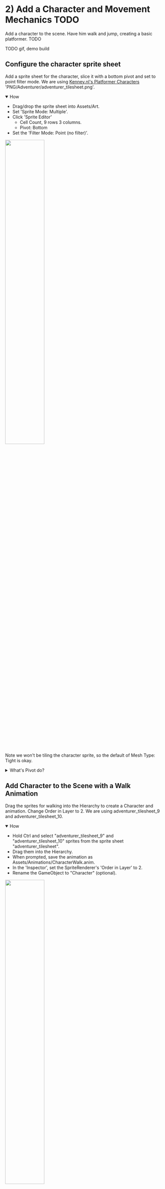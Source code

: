 


# 2) Add a Character and Movement Mechanics TODO

Add a character to the scene.  Have him walk and jump, creating a basic platformer. TODO

TODO gif, demo build

## Configure the character sprite sheet

Add a sprite sheet for the character, slice it with a bottom pivot and set to point filter mode.  We are using [Kenney.nl's Platformer Characters](http://kenney.nl/assets/platformer-characters-1) 'PNG/Adventurer/adventurer_tilesheet.png'.


<details open><summary>How</summary>

 - Drag/drop the sprite sheet into Assets/Art.
 - Set 'Sprite Mode: Multiple'.
 - Click 'Sprite Editor' 
   - Cell Count, 9 rows 3 columns.
   - Pivot: Bottom
 - Set the 'Filter Mode: Point (no filter)'.

<img src="http://i.imgur.com/BuIsVWD.png" width=50% />

Note we won't be tiling the character sprite, so the default of Mesh Type: Tight is okay.

</details>
<details><summary>What's Pivot do?</summary>

A pivot point is the main anchor point for the sprite.  By default, pivot points are the center of the sprite.  

For the character we are moving the pivot point to the bottom.  This allows us to position and rotate the character starting at the feet / the bottom of the sprite.  

Here's an example showing a character with a default 'Center' and one with the recommended 'Bottom' pivot.  They both have the same Y position.  Notice the the vertical position of each as well as how the rotation centers around the different pivot points:

<img src="http://i.imgur.com/AQY4FOT.gif" width=50% />

The pivot point you select is going to impact how we create animations and implement movement mechanics.  The significance of this topic should become more clear later in the tutorial.

</details>



## Add Character to the Scene with a Walk Animation

Drag the sprites for walking into the Hierarchy to create a Character and animation. Change Order in Layer to 2.  We are using adventurer_tilesheet_9 and adventurer_tilesheet_10.

<details open><summary>How</summary>

 - Hold Ctrl and select "adventurer_tilesheet_9" and "adventurer_tilesheet_10" sprites from the sprite sheet "adventurer_tilesheet".
 - Drag them into the Hierarchy.
 - When prompted, save the animation as Assets/Animations/CharacterWalk.anim.
 - In the 'Inspector', set the SpriteRenderer's 'Order in Layer' to 2.
 - Rename the GameObject to "Character" (optional).

<img src="http://i.imgur.com/k7bSlCp.gif" width=50% />
 

This simple process created:
 - The character's GameObject.
 - A SpriteRenderer component on the GameObject defaulting to the first selected sprite.
 - An Animation representing those 2 sprites changing over time.
 - An Animator Controller for the character with a default state for the Walk animation.
 - An Animator component on the GameObject configured for the Animator Controller just created.

Click Play to test - your character should be walking (in place)! 

<img src="http://i.imgur.com/2bkJdtS.gif" width=100px />

<hr></details>
<details><summary>What's the difference between Animation and Animator?</summary>

An animat**ion** is a collection of sprites on a timeline, creating an animated effect similiar to a flip book.  Animations can also include transform changes, fire events for scripts to react to, etc to create any number of effects.

An animat**or** controls which animations should be played at any given time.  An animator uses an animator controller which is a state machine used to select animations.

A state machine is a common pattern in development where logic is split across several states.  The state machine selects one primary state which owns the experience until the state machine transitions to another state.  Each animator state has an associated animation to play.  When you transition from one state to another, Unity switches from one animation to the next.  

We will be diving into more detail about animations and animators later in the tutorial.  

<hr></details>


## Add a rigidbody and CapsuleCollider2D

Add Rigidbody2D and CapsuleCollider2D components to the character to enable gravity.  Adjust the collider size as needed.

<details open><summary>How</summary>

 - Select the Character's GameObject.
 - In the 'Inspector', click 'Add Component' and select "Rigidbody2D".
 - Click 'Add Component' and select "CapsuleCollider2D".
 - Click 'Edit Collider' and adjust to fit the character.
   - Click and then hold Alt while adjusting the sides to pull both sides in evenly.

<img src="http://i.imgur.com/KFwBZeo.gif" width=100px />

Hit play and the character should now land on a platform... but may fall over:

<img src="http://i.imgur.com/T0fdwa1.gif" width=150px />

</details>

<details><summary>How do I know what size to make the collider?</summary>

The collider does not fit the character perfectly, and that's okay.  In order for the game to feel fair for the player we should lean in their favor.  When designing colliders for the character and enemies, we may prefer to make the colliders a little smaller than the sprite so that there are no collisions in game which may leave the player feeling cheated.

Because the character is constantly in motion, and its limbs are in different positions, the collider won't always fit the character. For that reason we use a collider focused around the body which works for the different character stances.

In addition to killing the character when he comes in contact with an enemy, the collider is used to keep the character on top of platforms.  For this reason it's important that the bottom of the collider aligns with the sprite's feet.

</details>
<details><summary>Why not use a collider that outlines the character?</summary>

Bottom line, it's not worth the trouble.  Unity does not provide good tools for more accurate collisions on animating sprites.  Implementing this requires a lot of considerations and may be difficult to debug.

Most of the time the collisions in the game would not have been any different if more detailed colliders were used.  Typically 2D games use an approach similiar to what this tutorial recommends. It creates a good game feel and the simplifications taken have become industry standard.

</details>




## Freeze rotation

Freeze the character's rotation so he does not fall over.

Note: The character will stand straight up even on slanted platforms.  This will be addressed below when we write the movement controllers for the character.

<details open><summary>How</summary>

 - Select the character.
 - In the Rigidbody2D component, expand 'Constraints'.
 - Check 'Freeze Rotation'.

<img src="http://i.imgur.com/uXxDSwD.png" width=128px />

</details>



## Move left/right

Create a script 'WalkMovement' to control the rigidbody and a script 'PlayerController' to feed user input to the WalkMovement component.

Note the character will always be looking right, even while walking left.  He can also walk off the screen and push the balls around.  

<details open><summary>How</summary>

 - Create a C# script "WalkMovement" under Assets/Code/Components/Movement.
 - Select the Character GameObject and add the WalkMovement component.
 - Paste in the following code:
 
```csharp
using UnityEngine;
using System;

/// <summary>
/// Controls the entity's walk movement.
/// 
/// Another component drives walk via desiredWalkDirection.
/// </summary>
[RequireComponent(typeof(Rigidbody2D))]
public class WalkMovement : MonoBehaviour
{
  /// <summary>
  /// Set by another component to inform this component 
  /// it should walk. Positive to walk right, negative to 
  /// walk left.  The magnitude is the walk speed.
  /// </summary>
  [NonSerialized]
  public float desiredWalkDirection;

  /// <summary>
  /// Used to control movement.
  /// </summary>
  /// <remarks>
  /// Cached here for performance.
  /// </remarks>
  Rigidbody2D myBody;
  
  /// <summary>
  /// A Unity event, called once before this GameObject
  /// is spawned in the world.
  /// </summary>
  protected void Awake()
  {
    myBody = GetComponent<Rigidbody2D>();

    Debug.Assert(myBody != null);
  }

  /// <summary>
  /// A Unity event, called every x ms of game time.
  /// 
  /// Adds velocity to the rigidbody to move it horizontally.
  /// </summary>
  /// <remarks>
  /// With this approach, forces may not be used to impact the 
  /// X on this entity.  E.g. if we wanted a fan which slowly 
  /// pushed characters to the left, the force added would be 
  /// lost here.  This matches the Unity example character asset 
  /// as enabling forces on both dimentions cause movement to 
  /// feel strange or leads to other experience problems which 
  /// quickly complicate the code (but possible of course, 
  /// just thing things through).
  /// </remarks>
  protected void FixedUpdate()
  {
    // Calculate the desired horizontal movement given 
    // the input desiredWalkDirection.
    float desiredXVelocity 
      = desiredWalkDirection * Time.fixedDeltaTime;

    // Any y velocity is preserved, this allows gravity
    // to continue working.
    myBody.velocity = new Vector2(desiredXVelocity, myBody.velocity.y);
  }
}
```

 - Create a C# script "PlayerController" under Assets/Code/Components/Movement.
 - Select the Character GameObject and add the PlayerController component.
 - Paste in the following code:

```csharp
using UnityEngine;

/// <summary>
/// Wires up user input, allowing the user to 
/// control the player in game with a keyboard.
/// </summary>
[RequireComponent(typeof(WalkMovement))]
public class PlayerController : MonoBehaviour
{
  /// <summary>
  /// A multiple to increase/decrease how quickly
  /// the object walks.
  /// </summary>
  [SerializeField]
  float walkSpeed = 100; 

  /// <summary>
  /// Used to cause the object to walk.
  /// </summary>
  /// <remarks>
  /// Cached here for performance.
  /// </remarks>
  WalkMovement walkMovement;

  /// <summary>
  /// A Unity event, called once before the GameObject
  /// is instantiated.
  /// </summary>
  protected void Awake()
  {
    walkMovement = GetComponent<WalkMovement>();
    Debug.Assert(walkMovement != null);
  }

  /// <summary>
  /// A Unity event, called every x ms of game time.
  /// 
  /// Consider moving.
  /// </summary>
  /// <remarks>
  /// Moving uses an input state, and therefore may be captured 
  /// on Update or FixedUpdate, we use FixedUpdate since physics 
  /// also runs on FixedUpdate, so trying to do this on update would
  /// require an extra cache (w/o benefit).
  /// </remarks>
  protected void FixedUpdate()
  {
    // Consider moving left/right based off keyboard input.
    walkMovement.desiredWalkDirection 
      = Input.GetAxis("Horizontal") * walkSpeed;
  }
}
```

The character should walk around, but there is clearly work to be done:

<img src="http://i.imgur.com/xOpivgJ.gif" />

</details>
<details><summary>What is an Input 'Axis' and how are they configured?</summary>

Unity offers several ways of detecting keyboard/mouse/controller input.  'Axis' is the recommended approach.  Each input Axis may be configured in the inspector:

 - Edit -> Project Settings -> Input.
 - In the 'Inspector', you will find a list of supported input types.

<img src="http://i.imgur.com/T2BJvBm.png" width=100px />

You can add, remove, rename, and configure the inputs for your game.  Inputs may also be reconfigured by the player at runtime.  For more information about the various options, see [Unity's description of the InputManager](https://docs.unity3d.com/Manual/class-InputManager.html).  We will be using the defaults for this tutorial.

</details>
<details><summary>Why FixedUpdate instead of Update?</summary>

Update occurs once per rendered frame.  FixedUpdate occurs at a regular interval, every x ms of game time.  FixedUpdate may run 0 or more times each frame.

FixedUpdate is preferred for mechanics which require some level of consistency or apply changes incrementally.  Physics in Unity are processed in FixedUpdated.  So when manipulating physics for the game such as we are here by changing velocity on the rigidbody, we do this on FixedUpdate to match Unity's expectatations. 


</details>
<details><summary>Why multiple by Time.fixedDeltaTime?</summary>

It's optional. Anytime you make a change which includes some speed, such as walking, we multiply by the time elapsed so motion is smooth even when the frame rate may not be.  While using FixedUpdate, the time passed between calls is always the same - so Time.fixedDeltaTime is essentially a constant.  

If speed is beinging processed in an Update, you must multiply by Time.deltaTime for a smooth experience.  While in FixedUpdate, you could opt to not use Time.fixedDeltaTime, however leaving it out may lead to some confusion as fields which are configured for FixedUpdate may have a different order of magnitude than fields configured for use in Update.

Additionaly you may choose to adjust the time interval between FixedUpdate calls while optimizing your game.  By consistently multiplying by the delta time, you can adjust the interval for FixedUpdate without changing the game play.

</details>
<details><summary>Why set velocity instead of using AddForce?</summary>

AddForce is a way of increasing a rigidbody's velocity instead of manipulating the velocity directly.

You could use AddForce instead.  Maybe give it a try and see how it feels.  Adding force instead of setting velocity will create a different game feel, in terms of how objects accelerate.

TODO more words.

</details>
<details><summary>Why not combine these into a single class?</summary>

As discussed in chapter 1, Unity encourages a component based solution.  This means that we attempt to make each component focused on a single mechanic for feature.  Doing so simplifies debugging and enables reuse.  For example, we will be creating another enemy type which will use the same WalkMovement component created for the character above.

</details>

## Create a pattern for death effects

Create a pattern to use instead of destroying GameObjects directly, allowing an opportunity for objects to animate on death.

<details open><summary>How</summary>

 - Create a C# script "DeathEffect" under Assets/Code/Components/Death.
 - Paste in the following code:

```csharp
using UnityEngine;

/// <summary>
/// Manages playing multiple effects, and destroying
/// the gameObject when they all complete.
/// 
/// Required if the GameObject has any DeathEffects.
/// </summary>
public class DeathEffectManager : MonoBehaviour
{
  /// <summary>
  /// Called when an object that may have a death effect
  /// should be destroyed.
  /// 
  /// If no DeathEffects are found, the gameObject is 
  /// destroyed immediatally.
  /// </summary>
  /// <param name="gameObject">
  /// The gameObject to destroy.
  /// </param>
  public static void PlayDeathEffectsThenDestroy(
    GameObject gameObject)
  {
    DeathEffectManager deathEffectManager 
      = gameObject.GetComponent<DeathEffectManager>();

    if(deathEffectManager == null)
    {
      // If there is no DeathEffectManager on 
      // this gameObject, Destroy it now.
      Destroy(gameObject);
      return;
    }

    // Start death sequence, which ends with 
    // destroying the gameObject.
    deathEffectManager.PlayDeathEffectsThenDestroy();
  }

  /// <summary>
  /// Initiated only by PlayDeathEffectsThenDestroy.
  /// 
  /// Plays any DeathEffects then destroys this GameObject.
  /// </summary>
  void PlayDeathEffectsThenDestroy()
  {
    DeathEffect[] deathEffectList
      = gameObject.GetComponentsInChildren<DeathEffect>();

    float maxTimeUntilObjectMayBeDestroyed = 0;
    for(int i = 0; i < deathEffectList.Length; i++)
    {
      DeathEffect deathEffect = deathEffectList[i];
      maxTimeUntilObjectMayBeDestroyed = Mathf.Max(
        maxTimeUntilObjectMayBeDestroyed,
        deathEffect.timeUntilObjectMayBeDestroyed);

      // Start each individual DeathEffect to run in parallel.
      deathEffect.PlayDeathEffects();
    }

    // Wait until the slowest DeathEffect completes then Destroy.
    Destroy(gameObject, maxTimeUntilObjectMayBeDestroyed);
  }
}
```

</details>

<details><summary>Why not just play effects OnDestroy()?</summary>

OnDestroy is called when an object is destroyed, but we only want the death effects to trigger in certain circumstances.  For example, when we quit back to the main menu, we do not want explosions spawning for GameObjects being destroyed while closing level 1.

This pattern was selected because:

 - It gives us easy control over when DeathEffects should be considered, vs promptly destroying the object.
 - It gracefully falls back to Destroy when there are no DeathEffects to play.
 - It allows for several separate DeathEffects to be combined, creating a new kind of effect.

As always, there are probably a thousand different ways you could achieve similar results.

</details>
<details><summary>Why is there a public method that 'should not be called directly'?</summary>

PlayDeathEffects() in the DeathEffect class has a public method with a comment saying it 'should not be called directly'.  So why is it public?

In order to support multiple DeathEffects and to be able to fallback gracefully when an object does not have a DeathEffect, we always initiate the effects from DeathEffectManager.  

Since DeathEffectManager is a class of its own, we would not be able to call a private or protected method in DeathEffect.

'internal' could be an option to consider, but typically when working in Unity you are working in a single project - therefore internal is effectively the same as public.

You might also consider using nested classes.  For simplicity in the tutorial, we're not using nested classes as they can be a bit confusing.  If you are familiar with this topic, briefly you could make DeathEffectsManager a class nested inside DeathEffect and then make PlayDeathEffects() private, and the rest pretty much works the same.

</details>




## Kill the player when he hits a ball

When the player comes in contact with a spiked ball, kill him!

<details open><summary>How</summary>

 - Create a C# script "LayerMaskExtensions" under Assets/Code/Utils.
 - Paste in the following code:

```csharp
using UnityEngine;

/// <summary>
/// Provides additional convenience methods for Unity's LayerMask.
/// </summary>
public static class LayerMaskExtensions
{
  /// <summary>
  /// Determines if the layer is part of this layerMask.
  /// </summary>
  /// <param name="mask">
  /// The layer mask defining which layers should be included.
  /// </param>
  /// <param name="layer">
  /// The layer to check against the mask.
  /// </param>
  /// <returns>
  /// True if the layer is part of the layerMask.
  /// </returns>
  /// <remarks>
  /// This method is used to wrap the bit logic below as 
  /// it's not an intuitive read.
  /// </remarks>
  public static bool Includes(
    this LayerMask mask,
    int layer)
  {
    return (mask.value & 1 << layer) > 0;
  }
}
```

 - Create a C# script "KillOnContactWith" under Assets/Code/Components/Death.
 - Select the Spike Ball prefab and add the KillOnContactWith component.
 - Paste in the following code:

```csharp
using UnityEngine;

/// <summary>
/// Kills anything which collides with this GameObject
/// if the thing that hit us is included in the provided LayerMask.
/// </summary>
[RequireComponent(typeof(Collider2D))]
public class KillOnContactWith : MonoBehaviour
{
  /// <summary>
  /// Defines which layers will be killed on contact.
  /// </summary>
  [SerializeField]
  LayerMask layersToKill;

  /// <summary>
  /// A Unity event called anytime an object hits 
  /// this GameObject's collider.
  /// 
  /// Consider killing the thing we touched.
  /// </summary>
  /// <param name="collision">
  /// The thing we touched.
  /// </param>
  protected void OnCollisionEnter2D(
    Collision2D collision)
  {
    ConsiderKilling(collision.gameObject);
  }

  /// <summary>
  /// Checks if we should kill the object just touched, 
  /// if so Destroy that GameObject.
  /// </summary>
  /// <param name="gameObjectWeJustHit">
  /// The gameObject just touched.
  /// </param>
  void ConsiderKilling(
    GameObject gameObjectWeJustHit)
  {
    // Compare the GameObject's layer to the LayerMask
    if(layersToKill.Includes(gameObjectWeJustHit.layer) == false)
    { // This object gets to live.
      return;
    }

    // Kill it!
    DeathEffectManager.PlayDeathEffectsThenDestroy(gameObjectWeJustHit);
  }
}
```

 - Edit -> Project Settings -> Tags and Layers.
 - Create a custom Layer for 'Player'.
 - Select the Character GameObject and change its Layer to 'Player'.
 - Select the Spike Ball prefab, update 'Layers To Kill' to 'Player'.

<img src="http://i.imgur.com/wrkb3eJ.png" width=100px />

Hit play to watch the player die:

<img src="http://i.imgur.com/gKEl8wE.gif" width=200px />

For now, to test again stop and hit play again.  We'll respawn the player later in the tutorial.


</details>
<details><summary>What is a C# extension method and why use it?</summary>

Extension methods are a way of adding additional methods to a class you don't own.  In this example, Unity has a class LayerMask.  That class does not offer an easy way to determine if a layer is part of that LayerMask.  Using extensions, we are able to create an 'Includes' method that then can be used as if Unity had written it for us.

This allows us to focus on intent and forget the gory details.  For example this statement:

```csharp
if((layersToKill.value & 1 << gameObjectWeJustHit.layer) > 0) 
...
```

Can now be written like so, which should be easier for people to follow.

```csharp
if(layersToKill.Includes(gameObjectWeJustHit.layer)) 
...
```

</details>
<details><summary>What is this '& 1 <<' black magic?</summary>

Bitwise operations... which are beyond the scope of this tutorial.  To learn more, google 'bit shifting' and 'bitwise and'.

</details>

## Create an explosion prefab

Create an explosion prefab.  We are using a scaled Fireball from the standard assets' ExplosionMobile prefab.

<details open><summary>How</summary>

 - In the Assets directory, right click -> Import Package -> ParticleSystems
 - You could import everything, but for this tutorial we only need the prefab 'ExplosionMobile'.

<img src="http://i.imgur.com/6lVqJtL.png" width=150px />

 - Drag the prefab from Assets/Standard Assets/ParticleSystems/Prefabs/ExplosionMobile into the scene.
 - Drag the 'Fireball' child GameObject out of the 'ExplosionMobile' GameObject, making Fireball stand alone.
 - Delete the 'ExplosionMobile' GameObject.
 - Rename Fireball to 'Explosion'.

<img src="http://i.imgur.com/IPPAzHG.gif" width=200px />

 - To preview the Explosion effect, select the GameObject.  In the 'Scene' tab a 'Particle effect' panel appears.  Click 'Stop' and then 'Simulate' to see the explosion.
 - Under the Particle Systems component, change the 'Scaling Mode' to 'Local'.
 - Change the Transform scale to about (.25, .25, .25).
 - Preview the Explosion effect again.

<img src="http://i.imgur.com/ICngwqj.gif" width=300px />

 - Drag/drop the Explosion GameObject to Asserts/Prefabs to create a prefab.
 - Delete the Explosion GameObject.

</details>
<details><summary>What's a particle / particle system?</summary>

A particle is a small 2D image managed by a particle system.  It's optimized to display a large number of similar particles at the same time, possible with different colors, sizes, etc.

A Particle System component animates a large numbers of particles to create effects such as fluid, smoke, and fire. Read more about [Particle Systems from Unity](https://docs.unity3d.com/Manual/class-ParticleSystem.html).

</details>
<details><summary>Why not use the entire MobileExplosion prefab?</summary>

You could, but for this tutorial we are creating WebGL builds of the game.  WebGL does not perform as well in general, and the performance tanks if you use the entire ExplosionMobile prefab.  Effects that would be perfectly fine in the Unity editor and as a desktop build may not work well in the browser. 

If you are not going to build for WebGL, go ahead and try using the ExplosionMobile prefab or other particle system you think looks good.

</details>

## Explosion self destruct

Create a script to destroy the explosion GameObject after the effect completes.

<details open><summary>How</summary>

 - Create a C# script "SuicideIn" under Assets/Code/Components/Death.
 - Select the Fireball prefab, add the SuicideIn component.
 - Paste in the following code:
 
```csharp
using UnityEngine;

/// <summary>
/// Destroy's the GameObject after timeTillDeath seconds
/// since the object was instatiated have passed.
/// </summary>
public class SuicideIn : MonoBehaviour
{
  /// <summary>
  /// How long, in seconds, till this object should be destroyed.
  /// </summary>
  [SerializeField]
  float timeTillDeath = 5;
  
  /// <summary>
  /// A Unity event, called when this GameObject
  /// is instatiated.
  /// 
  /// Begin the countdown till Destroy.
  /// </summary>
  protected void Start()
  {
    Debug.Assert(timeTillDeath > 0,
      "timeTillDeath must be greater than 0");

    Destroy(gameObject, timeTillDeath);
  }
}
```

</details>
<details><summary>Why bother, the explosion is not visible after a few seconds?</summary>

Similar to how we destroyed balls which rolled off the bottom of the screen in chapter 1, we need to ensure the explosion GameObjects are destroyed at some point.

The explosion effect on screen only lasts for a few seconds, but Unity does not realize this on its own.  Destroying the GameObject prevents Unity from wasting resources on the old GameObjects which are never going to be visible again.

In other words, this script ensures that our explosions do not result in a memory leak.

</details>


## Explosion sound effect

Add a sound effect to the explosion prefab.  We are using a [shotgun blast from Sound Bible](http://soundbible.com/1919-Shotgun-Blast.html).

<details open><summary>How</summary>

 - Drag/drop the .wav file into Assets/Art.
 - Drag/drop the Explosion prefab into the Hierarchy to create a GameObject.
 - Drag/drop the .wav file from Assets/Art onto the Explosion GameObject.

 This creates an AudioSource component on the GameObject.

 - Click 'Apply' prefab.

<img src="http://i.imgur.com/atFbwlK.png" width=100px />

 - Delete the Explosion GameObject from the Hierarchy.

Hit play, you should hear the sound when the player dies.

</details>
<details><summary>Why is Audio on a GameObject vs simply a clip which is played?</summary>

Audio playback in Unity is built to support 3D audio.  3D audio refers to the feature where the closer an object making noise is to your ear, the louder it is.  Additionally 3D sound is directional, so sounds to the players left would be loudest in the left speaker.

Your 'ear' is typically the camera itself.  This is managed by the AudioListener component which was placed on the Main Camera by default when the scene was created.  You could choose to move this component to the character instead, if appropriate.

To enable 3D audio, sounds need to originate at a position in the world.  We use the AudioSource component to play clips.  As a component, it must live an a GameObject which in turn must have a Transform -- the position we are looking for.

For consistency, 2D audio is played the same way.  2D means we don't have the features above, the clip sounds the same regardless of where it the world it was initiated from.  Note that audio is 2D by default.

Alternatively you could use the Unity API to play a clip as shown below.  This API will create an empty GameObject at the location provided, add an AudioSource component to it, configure that source to use the clip specified and have the AudioSource start playing.  After the clip completes, the GameObject will be destroyed automatically.  

```csharp
[SerializeField]
AudioClip clip;

protected void Start() 
{
  AudioSource.PlayClipAtPoint(clip, new Vector3(5, 1, 2));
}
```

</details>
<details><summary>How might you play mulitple clips at the same time?</summary>

Each AudioSource can be configured for one clip at a time.  To play multiple clips in parallel, you could use multiple AudioSources by placing multiple on a single GameObject or instantiating multiple GameObjects.  You can also use the following API to play a clip in parallel:

```csharp
GetComponent<AudioSource>().PlayOneShot(clip);
```

This will start playing another clip, re-using an existing AudioSource component (and its GameObject's position as well as the audio configuration options such as pitch).

</details>
<details><summary>Could you RNG select the clip to play?</summary>

Anything is possible.  Here's a little code sample that may help you get started.  

On a related note, you could also randomize the pitch to get some variation between each clip played.  e.g. this could be a nice addition to a rapidly firing gun.

```csharp
[SerializeField]
AudioClip clip1;
[SerializeField]
AudioClip clip2;

protected void OnEnable()
{
  AudioSource audioSource = GetComponent<AudioSource>();
  switch(UnityEngine.Random.Range(0, 2))
  {
    case 0:
    audioSource.clip = clip1;
    break;
    case 1:
    audioSource.clip = clip2;
    break;
  }
  audioSource.Play();
}
```

</details>



## Spawn explosion when the character dies

Add a script which spawns the explosion prefab when the character dies.

<details open><summary>How</summary>

 - Create a C# script "DeathEffectSpawn" under Assets/Code/Components/Death.
 - Select the Character GameObject and add the DeathEffectSpawn component.
 - Paste in the following code:

```csharp
using UnityEngine;

/// <summary>
/// Spawns another GameObject before this GameObject is destroyed.
/// </summary>
[RequireComponent(typeof(Collider2D))]
public class DeathEffectSpawn : DeathEffect
{
  [SerializeField]
  GameObject gameObjectToSpawnOnDeath;

  public override float timeUntilObjectMayBeDestroyed
  {
    get
    {
      return 0;
    }
  }

  public override void PlayDeathEffects()
  {
    Debug.Assert(gameObjectToSpawnOnDeath != null,
      "gameObjectToSpawnOnDeath must not be null");

    Collider2D collider = GetComponent<Collider2D>();

    // Spawn the other GameObject at my current location
    Instantiate(
      gameObjectToSpawnOnDeath,
      collider.bounds.center, 
      Quaternion.identity);
  }
}
```

 - Select the Character GameObject and under DeathEffectSpawn, assign the Explosion prefab to 'Game Object To Spawn'.

Click play and an explosion should spawn when the player dies:

<img src="http://i.imgur.com/XhhkRpC.gif" width=200px />

</details>

<details><summary>Why not spawn the explosion at transform.position?</summary>

The character sprite was configured with Pivot 'Bottom'.  The transform.position refers to the location of this pivot point.  If we were to target tranform.position instead, the explosion would center around the character's feet.

This component could be reused on other GameObjects which may have a different pivot point. It will work correctly so long as the object has a collider.

We use the collider's bounds to determine where to spawn the explosion.  The [bounds struct](https://docs.unity3d.com/ScriptReference/Bounds.html) has a number of convienent methods for things like determining the center point of an object.

</details>

## Rotate the character when he walks the other way

Flip the character's sprite when he switches between walking left and walking right.

<details open><summary>How</summary>

 - Create a C# script "RotateEntity" under Assets/Code/Components/Movement.
 - Select the character GameObject and add the RotateEntity component.
 - Paste in the following code:

```csharp
using UnityEngine;

/// <summary>
/// Rotates an entity based on it's current horizontal velocity.
/// 
/// This causes entities to face the direction they are walking.
/// </summary>
[RequireComponent(typeof(Rigidbody2D))]
public class RotateEntity : MonoBehaviour
{
  /// <summary>
  /// The rotation that's applied when looking left (vs right).
  /// </summary>
  /// <remarks>
  /// Cached here for performance.
  /// </remarks>
  static readonly Quaternion backwardsRotation = Quaternion.Euler(0, 180, 0);

  /// <summary>
  /// Used to control movement.
  /// </summary>
  /// <remarks>
  /// Cached here for performance.
  /// </remarks>
  Rigidbody2D myBody;

  /// <summary>
  /// The direction we are currently walking, 
  /// used to know when we turn around.
  /// </summary>
  /// <remarks>
  /// Defaults to true as our entities are configured facing right.
  /// </remarks>
  bool _isGoingRight = true;

  /// <summary>
  /// The direction we are currently walking.
  /// When changed, flips the rotation so the entity is facing forward.
  /// </summary>
  bool isGoingRight
  {
    get
    {
      return _isGoingRight;
    }
    set
    {
      if(isGoingRight == value)
      { // The value is not changing
        return;
      }

      // Flip the entity
      transform.rotation *= backwardsRotation;
      _isGoingRight = value;
    }
  }

  /// <summary>
  /// A Unity event, called before this GameObject is instantiated.
  /// </summary>
  protected void Awake()
  {
    myBody = GetComponent<Rigidbody2D>();
    Debug.Assert(myBody != null);
  }

  /// <summary>
  /// A Unity event, called each frame.
  /// 
  /// Updates the entities rotation.
  /// </summary>
  protected void Update()
  {
    float xVelocity = myBody.velocity.x;
    // If there is any horizontal movement
    if(Mathf.Abs(xVelocity) > 0.001)
    { 
      // Determine the current walk direction
      // This may rotate the sprite c/o
      // the smart property above.
      isGoingRight = xVelocity > 0;
    }
  }
}
```

</details>
<details><summary>What's a C# smart property?</summary>

In C#, data may be exposed as either a Field or a Property.  Fields are simply data as one would expect.  Properties are accessed in code like a field is, but they are capable of more.

In this example, when isGoingRight changes between true and false, the GameObject's transform is rotated so that the sprite faces the correct direction.  Leveraging the property changing to trigger the rotation change is an example of logic in the property making it 'smart'.

There are pros and cons to smart properties.  For example, one may argue that including the transform change when isGoingRight is modified hides the mechanic and makes the code harder to follow.  There are always alternatives if you prefer to not use smart properties.  For example:

```csharp
bool isGoingRightNow = xVelocity > 0;
if(isGoingRight != isGoingRightNow) 
{
  transform.rotation *= backwardsRotation;    
  isGoingRight = isGoingRightNow;
}
```

</details>

<details><summary>What's a Quaternion?</summary>

A Quaternion is how rotations are stored in a game engine.  They represent the rotation with (x, y, z, w) values, stored in this fashion because that it is an effecient way to do the necessary calculations when rendering on object on screen.

You could argue that this is overkill for a 2D game as in 2D the only rotation that may be applied is around the Z axis, and I would agree.  However remember that Unity is a 3D game engine.  When creating a 2D game, you are still in a 3D environment.  Therefore under the hood, Unity still optimizes its data for 3D.

Quaternions are not easy for people to understand.  When we think of rotations, we typically think in terms of 'Euler' (pronounced oil-er) rotations.  Euler rotations are degrees of rotation around each axis, e.g. (0, 0, 30) means rotate the object by 30 degrees around the Z axis.

In the inspector, modifying a Transform's rotation is done in Euler.  In code, you can either work with Quatenions directly or use Euler and then convert it back to Quatenion for storage.

Given a Quatenion, you can calculate the Euler value like so:

```csharp
Quaternion myRotationInQuaternion = transform.rotation;
Vector3 myRotationInEuler = myRotationInQuaternion.eulerAngles;
```

Given an Euler value, you can calculate the Quatenion:

```csharp
Quaternion rotationOfZ30Degrees = Quaternion.Euler(0, 0, 30);
```

Quaternions may be combined using Quaternion multiplication:

```csharp
Quaternion rotationOfZ60Degrees 
  = rotationOfZ30Degrees * rotationOfZ30Degrees;
```

</details>

<details><summary>Why not compare to 0 when checking if there is no movement?</summary>

In Unity, numbers are represented with the float data type.  Float is a way of representing decimal numbers but is a not precise representation like you may expect.  When you set a float to some value, internally it may be rounded ever so slightly.

The rounding that happens with floats allows operations on floats to be executed very quickly.  However it means we should never look for exact values when comparing floats, as a tiny rounding issue may lead to the numbers not being equal.

In the example above, as the velocity approaches zero, the significance of if the value is positive or negative, is lost.  It's possible that if we were to compare to 0 that at times the float may oscilate between a tiny negative value and a tiny positive value causing the sprite to flip back and forth.

</details>

## Restrict movement to stay on screen

Create a script which ensures the character can not walk off screen.

<details open><summary>How</summary>

 - Create a C# script "KeepWalkMovementOnScreen" under Assets/Code/Components/Movement.
 - Select the Character GameObject and add the KeepWalkMovementOnScreen component.
 - Paste in the following code:

```csharp
using UnityEngine;

/// <summary>
/// Ensures that the entity stays on the screen. 
/// It will flip the current walk direction automatically 
/// (which has no impact on the Player but causes enemies to bounce).
/// </summary>
[RequireComponent(typeof(Rigidbody2D))]
public class KeepWalkMovementOnScreen : MonoBehaviour
{
  #region Data
  /// <summary>
  /// Used to determine if we are currently moving.
  /// </summary>
  Rigidbody2D myBody;

  /// <summary>
  /// Used to cause the entity to start walking the 
  /// opposite direction when it hits the edge of the screen.
  /// 
  /// This is not required and may be null.
  /// </summary>
  WalkMovement walkMovement;

  /// <summary>
  /// The area of the world the camera can see.
  /// 
  /// This is calculated on Awake, and therefore
  /// does not consider effects like screen shake.
  /// </summary>
  Bounds screenBounds;
  #endregion

  #region Init
  /// <summary>
  /// A Unity event, called once before this GameObject
  /// is spawned in the world.
  /// </summary>
  protected void Awake()
  {
    myBody = GetComponent<Rigidbody2D>();
    walkMovement = GetComponent<WalkMovement>();

    Camera camera = Camera.main;
    Vector2 screenSize = new Vector2(
      (float)Screen.width / Screen.height, 
      1);
    screenSize *= camera.orthographicSize * 2;

    screenBounds = new Bounds(
      (Vector2)camera.transform.position, 
      screenSize);

    Debug.Assert(myBody != null);
  }
  #endregion

  #region Events
  /// <summary>
  /// A Unity event, called each frame.
  /// 
  /// If the entity is off screen, pop it back 
  /// and flip the walk direction.
  /// </summary>
  protected void Update()
  {
    // Check if the entity is off screen
    if(screenBounds.Contains(transform.position) == false)
    { 
      // Move the entity back to the edge of the screen
      transform.position 
        = screenBounds.ClosestPoint(transform.position);
      if(walkMovement != null)
      {
        // Flip the walk direction
        walkMovement.desiredWalkDirection 
          = -walkMovement.desiredWalkDirection;
      }
    }
  }
  #endregion
}
```

</details>

<details><summary>Why use bounds for these checks?</summary>

There are a few ways you could check for an entity walking off the edge of the screen.  I choose to use the Unity bounds struct because it has methods which make the rest of this component easy.  Specifically:

 - Contains: Check if the current position is on the screen.
 - ClosestPoint: Return the closest point on screen for the character, used when he is off-screen to teleport him back.

</details>

<details><summary>Why doesn't flipping the walk direction seem to do anything?</summary>

Each frame the PlayerController sets the walk direction without consider the previous value.  So flipping the walk direction here is promptly overwritten by the PlayerController - resulting in little or no impact to movement in the game.

We included this logic because not all controllers are going to work the same way.  Later in the tutorial we will be adding another entity that uses WalkMovement by only setting desiredWalkDirection periodically.  For that entity, flipping the direction will cause the entity to bounce off the side of the screen and walk the other way.

This logic doesn't impact the character but it's not harmful either and it fits with the theme of this component, enabling reuse.

</details>

## Jump

Add the ability for the character to jump.

<details open><summary>How</summary>

 - Create a C# script "JumpMovement" under Assets/Code/Components/Movement.
 - Select the Character GameObject and add the JumpMovement component.
 - Paste in the following code:

```csharp
using UnityEngine;

/// <summary>
/// Controls the entity's jump.  
/// 
/// Another component drives when to jump via Jump().
/// </summary>
[RequireComponent(typeof(Rigidbody2D))]
[RequireComponent(typeof(AudioSource))]
public class JumpMovement : MonoBehaviour
{
  /// <summary>
  /// The sound to play when the character starts their jump.
  /// </summary>
  [SerializeField]
  AudioClip jumpSound;

  /// <summary>
  /// How much force to apply on jump.
  /// </summary>
  [SerializeField]
  float jumpSpeed = 6.5f;

  /// <summary>
  /// Used to add force on jump.
  /// </summary>
  Rigidbody2D myBody;

  /// <summary>
  /// Used to play sound effects.
  /// </summary>
  AudioSource audioSource;

  /// <summary>
  /// A Unity event, called once before this GameObject
  /// is spawned in the world.
  /// </summary>
  protected void Awake()
  {
    myBody = GetComponent<Rigidbody2D>();
    audioSource = GetComponent<AudioSource>();

    Debug.Assert(myBody != null);
    Debug.Assert(audioSource != null);
  }

  /// <summary>
  /// Adds force to the body to make the entity jump.
  /// </summary>
  public void Jump()
  {
    Debug.Assert(jumpSpeed >= 0,
      "jumpSpeed must not be negative");
    
    // Jump!
    myBody.AddForce(
      (Vector2)transform.up * jumpSpeed, 
      ForceMode2D.Impulse);

    // Play the sound effect
    audioSource.PlayOneShot(jumpSound);
  }
}
```

 - Select the Character GameObject and add an 'AudioSource' component if it does not already have one.
 - Select a Jump Sound.

Jump 'phaseJump1' from 

TODO import jump sound


 - Edit the existing C# script "PlayerController" under Assets/Code/Components/Movement.
 - Add the following (or click here for the full file to copy/paste from):

TODO file link

<details><summary>Existing code</summary>

```csharp
using UnityEngine;

/// <summary>
/// Wires up user input, allowing the user to 
/// control the player in game with a keyboard.
/// </summary>
[RequireComponent(typeof(WalkMovement))]
```

</details>

```csharp
[RequireComponent(typeof(JumpMovement))] 
```

<details><summary>Existing code</summary>


```csharp
public class PlayerController : MonoBehaviour
{
  /// <summary>
  /// Used to cause the object to walk.
  /// </summary>
  WalkMovement walkMovement;
```

</details>

```csharp
  /// <summary>
  /// Used to cause the object to jump.
  /// </summary>
  JumpMovement jumpMovement; 
```

<details><summary>Existing code</summary>


```csharp
  /// <summary>
  /// A Unity event, called once before the GameObject
  /// is instantiated.
  /// </summary>
  protected void Awake()
  {
    walkMovement = GetComponent<WalkMovement>();
    Debug.Assert(walkMovement != null);
```

</details>

```csharp
    jumpMovement = GetComponent<JumpMovement>(); 
    Debug.Assert(jumpMovement != null); 
```

<details><summary>Existing code</summary>


```csharp
  }

  /// <summary>
  /// A Unity event, called every x ms of game time.
  /// 
  /// Consider moving.
  /// </summary>
  /// <remarks>
  /// Moving uses an input state, and therefore may be captured 
  /// on Update or FixedUpdate, we use FixedUpdate since physics 
  /// also runs on FixedUpdate, so trying to do this on update would
  /// require an extra cache (w/o benefit).
  /// </remarks>
  protected void FixedUpdate()
  {
    // Consider moving left/right based off keyboard input.
    walkMovement.desiredWalkDirection 
      = Input.GetAxis("Horizontal");
  }
```

</details>

```csharp
  /// <summary>
  /// A Unity event, called once per frame.
  /// 
  /// Consider jumping.
  /// </summary>
  /// <remarks>
  /// Jumping uses an input event, and therefore must be
  /// captured on Update.
  /// </remarks>
  protected void Update()
  {
    if(Input.GetButtonDown("Jump"))
    {
      jumpMovement.Jump();
    }
  }
```

<details><summary>Existing code</summary>


```csharp
}
```

</details>



Click play, you can now jump around.  Spam the space bar to fly away:

<img src="http://i.imgur.com/dlKUV9v.gif" width=250px />

<details><summary>Why AddForce here instead of setting velocity?</summary>

TODO, compare with the force section above.

</details>
<details><summary>How do you know when to use Update vs FixedUpdate for Input and rigidbodies?</summary>

TODO Talk about Update for events vs Fixed for state.

</details>


## Add Platformer Effect to platforms

Add the PlatformerEffect2D component to each platform, allowing the character to jump through them.

<details open><summary>How</summary>

 - Select all of the Platform GameObjects.
 - Add Component: PlatformEffector2D.
 - Under the BoxCollider2D, select 'Use by Effector'.

<img src="http://i.imgur.com/55YiY3N.gif" width=200px />

Click play to test it out.  You may need to increase the character's Jump Speed to really see how platformer effect works:

<img src="http://i.imgur.com/hRe7CEJ.gif" width=200px />

</details>
<details><summary>Wow that was easy, what else like this can Unity do for 'free'?</summary>

Effectors in Unity are easy ways to add various mechanics to the game.  The one-way collision effect we are using here happens to be a very common mechanic for 2D games, so Unity has this component ready to drop in.  

Unity is not doing anything with these components that you technically could not have built yourself in a custom script, but that said adding the one-way effect the PlatformerEffector2D creates would not be easy to do.

Read more about the [various 2d effectors in Unity](https://docs.unity3d.com/Manual/Effectors2D.html) including a conveyor belt, repulsion, and floating effects.

</details>


## Test!

Chapter 2, complete!  Your game should now look a lot like the gif at the top.  You can compare to our  [demo build](https://hardlydifficult.com/PlatformerTutorialPart2/index.html) and review the [Unity Project / Source Code for Chapter 2](https://github.com/hardlydifficult/Unity2DPlatformerTutorial/tree/Part2). TODO links

Additionally to review, you may want to:
 - Consider sorting components on the character GameObject, as it's starting to look a little cluttered.
 - Try adjusting the jump speed for the character.
 - Maybe try different particle systems for the explosion death effect.
 - Cut a test build and try it outside of the Unity editor environment.

<details><summary>How do you sort components on a GameObject?</summary>

The order does not impact anything.  So why bother?  Just tidyness really.   As the number of components grows it may be nice to have them presented in an order you find more intuative.

Start by collapsing everything.
To sort, select the GameObject and in the Inspector

Transform has to be first. Then Unity stuff.  Then scripts.

Unity grouping logically similar components, eg. Rigidbody near Collider

Scripts in order where possible, like DeathEffectManager before any DeathEffects.

<img src="http://i.imgur.com/ElAr8xt.gif" width=150px />

On a related note, order does matter when for some scripts in terms of which compoment executes before another.  To ma...

</details>



